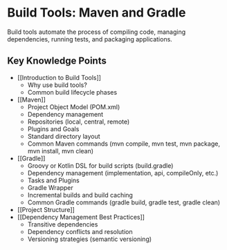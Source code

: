 # Build Tools: Maven and Gradle

Build tools automate the process of compiling code, managing dependencies, running tests, and packaging applications.

## Key Knowledge Points

- [[Introduction to Build Tools]]
  - Why use build tools?
  - Common build lifecycle phases
- [[Maven]]
  - Project Object Model (POM.xml)
  - Dependency management
  - Repositories (local, central, remote)
  - Plugins and Goals
  - Standard directory layout
  - Common Maven commands (mvn compile, mvn test, mvn package, mvn install, mvn clean)
- [[Gradle]]
  - Groovy or Kotlin DSL for build scripts (build.gradle)
  - Dependency management (implementation, api, compileOnly, etc.)
  - Tasks and Plugins
  - Gradle Wrapper
  - Incremental builds and build caching
  - Common Gradle commands (gradle build, gradle test, gradle clean)
- [[Project Structure]]
- [[Dependency Management Best Practices]]
  - Transitive dependencies
  - Dependency conflicts and resolution
  - Versioning strategies (semantic versioning)
